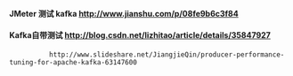 #### JMeter 测试 kafka http://www.jianshu.com/p/08fe9b6c3f84

#### Kafka自带测试 http://blog.csdn.net/lizhitao/article/details/35847927

              http://www.slideshare.net/JiangjieQin/producer-performance-tuning-for-apache-kafka-63147600
